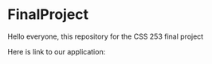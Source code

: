 # FinalProject
Hello everyone, this repository for the CSS 253 final project


Here is link to our application:
